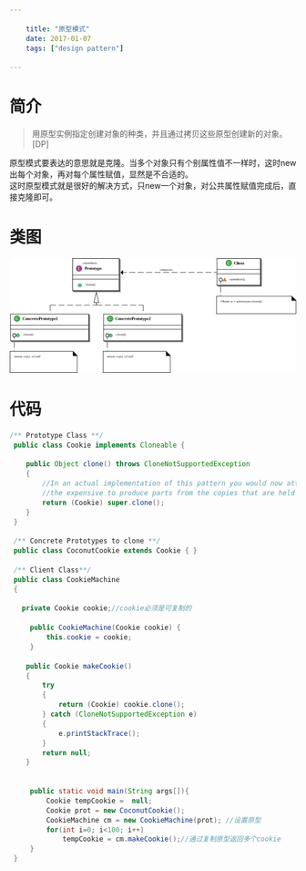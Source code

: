 ```yaml
---

    title: "原型模式"
    date: 2017-01-07
    tags: ["design pattern"]

---
```


# 简介
> 用原型实例指定创建对象的种类，并且通过拷贝这些原型创建新的对象。[DP]  

原型模式要表达的意思就是克隆。当多个对象只有个别属性值不一样时，这时new出每个对象，再对每个属性赋值，显然是不合适的。  
这时原型模式就是很好的解决方式，只new一个对象，对公共属性赋值完成后，直接克隆即可。  
# 类图
![Prototype_UML.svg.png](/Prototype_UML.svg.png)
# 代码
```java
/** Prototype Class **/
 public class Cookie implements Cloneable {
   
    public Object clone() throws CloneNotSupportedException
    {
        //In an actual implementation of this pattern you would now attach references to
        //the expensive to produce parts from the copies that are held inside the prototype.
        return (Cookie) super.clone();
    }
 }
 
 /** Concrete Prototypes to clone **/
 public class CoconutCookie extends Cookie { }
 
 /** Client Class**/
 public class CookieMachine
 {
 
   private Cookie cookie;//cookie必须是可复制的
 
     public CookieMachine(Cookie cookie) { 
         this.cookie = cookie; 
     } 

    public Cookie makeCookie()
    {
        try
        {
            return (Cookie) cookie.clone();
        } catch (CloneNotSupportedException e)
        {
            e.printStackTrace();
        }
        return null;
    } 

 
     public static void main(String args[]){ 
         Cookie tempCookie =  null; 
         Cookie prot = new CoconutCookie(); 
         CookieMachine cm = new CookieMachine(prot); //设置原型
         for(int i=0; i<100; i++) 
             tempCookie = cm.makeCookie();//通过复制原型返回多个cookie 
     } 
 }
```